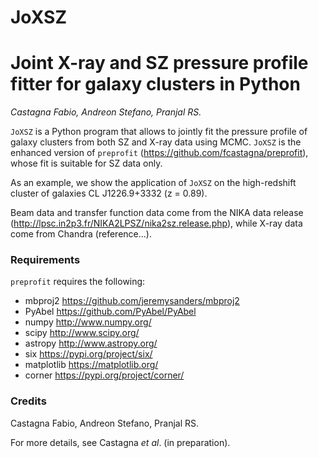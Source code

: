 # JoXSZ
# Joint X-ray and SZ pressure profile fitter for galaxy clusters in Python
*Castagna Fabio, Andreon Stefano, Pranjal RS.*

`JoXSZ` is a Python program that allows to jointly fit the pressure profile of galaxy clusters from both SZ and X-ray data using MCMC.
`JoXSZ` is the enhanced version of `preprofit` (https://github.com/fcastagna/preprofit), whose fit is suitable for SZ data only. 

As an example, we show the application of `JoXSZ` on the high-redshift cluster of galaxies CL J1226.9+3332 (z = 0.89).

Beam data and transfer function data come from the NIKA data release (http://lpsc.in2p3.fr/NIKA2LPSZ/nika2sz.release.php), while X-ray data come from Chandra (reference...).

### Requirements
`preprofit` requires the following:
- mbproj2 https://github.com/jeremysanders/mbproj2
- PyAbel https://github.com/PyAbel/PyAbel
- numpy http://www.numpy.org/
- scipy http://www.scipy.org/
- astropy http://www.astropy.org/
- six https://pypi.org/project/six/
- matplotlib https://matplotlib.org/
- corner https://pypi.org/project/corner/

### Credits
Castagna Fabio, Andreon Stefano, Pranjal RS.

For more details, see Castagna _et al_. (in preparation).
